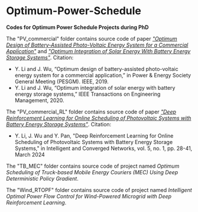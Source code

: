 # Optimum-Power-Schedule
**Codes for Optimum Power Schedule Projects during PhD**

The "PV_commercial" folder contains source code of paper [*"Optimum Design of Battery-Assisted Photo-Voltaic Energy System for a Commercial Application"*](https://ieeexplore.ieee.org/abstract/document/8973467) and [*"Optimum Integration of Solar Energy With Battery Energy Storage Systems"*](https://ieeexplore.ieee.org/abstract/document/9019606). Citation: 
- Y. Li and J. Wu, “Optimum design of battery-assisted photo-voltaic energy system for a commercial application,” in Power & Energy Society General Meeting (PESGM). IEEE, 2019.
- Y. Li and J. Wu, “Optimum integration of solar energy with battery energy storage systems,” IEEE Transactions on Engineering Management, 2020.

The "PV_commercial_RL" folder contains source code of paper [*"Deep Reinforcement Learning for Online Scheduling of Photovoltaic Systems with Battery Energy Storage Systems"*](https://ieeexplore.ieee.org/abstract/document/10484537). Citation:
- Y. Li, J. Wu and Y. Pan, "Deep Reinforcement Learning for Online Scheduling of Photovoltaic Systems with Battery Energy Storage Systems," in Intelligent and Converged Networks, vol. 5, no. 1, pp. 28-41, March 2024

The "TB_MEC" folder contains source code of project named  *Optimum Scheduling of Truck-based Mobile Energy Couriers (MEC) Using Deep Deterministic Policy Gradient*.

The "Wind_RTOPF" folder contains source code of project named *Intelligent Optimal Power Flow Control for Wind-Powered Microgrid with Deep Reinforcement Learning*.
